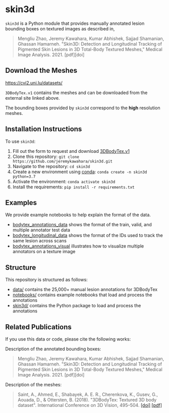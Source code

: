 # skin3d

`skin3d` is a Python module that provides manually annotated lesion bounding boxes on textured images as described in,

> Mengliu Zhao, Jeremy Kawahara, Kumar Abhishek, Sajjad Shamanian, Ghassan Hamarneh. "Skin3D: Detection and Longitudinal Tracking of Pigmented Skin Lesions in 3D Total-Body Textured Meshes," Medical Image Analysis. 2021. [pdf][doi]

## Download the Meshes

https://cvi2.uni.lu/datasets/

`3DBodyTex.v1` contains the meshes and can be downloaded from the external site linked above. 

The bounding boxes provided by `skin3d` correspond to the <b>high</b> resolution meshes.

## Installation Instructions

To use `skin3d`:

1. Fill out the form to request and download [3DBodyTex.v1](https://cvi2.uni.lu/datasets/)
2. Clone this repository: `git clone https://github.com/jeremykawahara/skin3d.git`
3. Navigate to the repository: `cd skin3d`
4. Create a new environment using [conda](https://docs.conda.io/projects/conda/en/latest/user-guide/tasks/manage-environments.html#creating-an-environment-with-commands): `conda create -n skin3d python=3.7`
5. Activate the environment: `conda activate skin3d`
6. Install the requirements: `pip install -r requirements.txt`

## Examples

We provide example notebooks to help explain the format of the data.

- [bodytex_annotations_data](https://github.com/jeremykawahara/skin3d/blob/main/notebooks/bodytex_annotations_data.ipynb) shows the format of the train, valid, and multiple annotator test data
- [bodytex_longitudinal_data](https://github.com/jeremykawahara/skin3d/blob/main/notebooks/bodytex_longitudinal_data.ipynb) shows the format of the IDs used to track the same lesion across scans
- [bodytex_annotations_visual](https://github.com/jeremykawahara/skin3d/blob/main/notebooks/bodytex_annotations_visual.ipynb) illustrates how to visualize multiple annotators on a texture image 

## Structure

This repository is structured as follows:

- [data/](https://github.com/jeremykawahara/skin3d/tree/main/data) contains the 25,000+ manual lesion annotations for 3DBodyTex
- [notebooks/](https://github.com/jeremykawahara/skin3d/tree/main/notebooks) contains example notebooks that load and process the annotations
- [skin3d/](https://github.com/jeremykawahara/skin3d/tree/master/skin3d) contains the Python package to load and process the annotations

## Related Publications
If you use this data or code, please cite the following works:

Description of the annotated bounding boxes:
> Mengliu Zhao, Jeremy Kawahara, Kumar Abhishek, Sajjad Shamanian, Ghassan Hamarneh. "Skin3D: Detection and Longitudinal Tracking of Pigmented Skin Lesions in 3D Total-Body Textured Meshes," Medical Image Analysis. 2021. [pdf][doi]

Description of the meshes:
> Saint, A., Ahmed, E., Shabayek, A. E. R., Cherenkova, K., Gusev, G., Aouada, D., & Ottersten, B. (2018). "3DBodyTex: Textured 3D body dataset". International Conference on 3D Vision, 495–504. [[doi]](https://doi.org/10.1109/3DV.2018.00063) [[pdf]](https://core.ac.uk/download/pdf/162022926.pdf)
